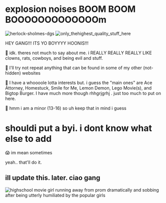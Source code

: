 <h1> explosion noises BOOM BOOM BOOOOOOOOOOOOOm </h1>


![herlock-sholmes-dgs](https://github.com/CHECKOUTTHISCLOWNNOSE/CHECKOUTTHISCLOWNNOSE/assets/124318937/8d0d7cd2-a2f6-4368-a4b4-42944967315e) ![only_thehighest_quality_stuff_here](https://github.com/CHECKOUTTHISCLOWNNOSE/CHECKOUTTHISCLOWNNOSE/assets/124318937/dca0d6b0-7144-420a-82e7-8cac44087aec)

<p> HEY GANG!!! ITS YO BOYYYY HOONIS!!! </p>

<p>  🤡  idk. theres not much to say about me. i REALLY REALLY REALLY LIKE clowns, rats, cowboys, and being evil and stuff. </p>

<p>  🤡  I'll try not repeat anything that can be found in some of my other (not-hidden) websites </p>

<p>  🤡  I have a whoooole lotta interests but. i guess the "main ones" are Ace Attorney, Homestuck, Smile for Me, Lemon Demon, Lego Movie(s), and Bigtop Burger. I have much more though rhhgrjgrhj . just too much to put on here. </p>

<p>  🤡  hmm i am a minor (13-16) so uh keep that in mind i guess </p>

<h1> shouldi put a byi. i dont know what else to add</h1>

<p>  😱 im mean sometimes</p>

<p> yeah.. that'll do it. </p>

<h2> ill update this. later. ciao gang </h2>

![highschool movie girl running away from prom dramatically and sobbing after being utterly humiliated by the popular girls](https://github.com/CHECKOUTTHISCLOWNNOSE/CHECKOUTTHISCLOWNNOSE/assets/124318937/8e626b82-9613-4dca-9202-567c2abfbeed)

